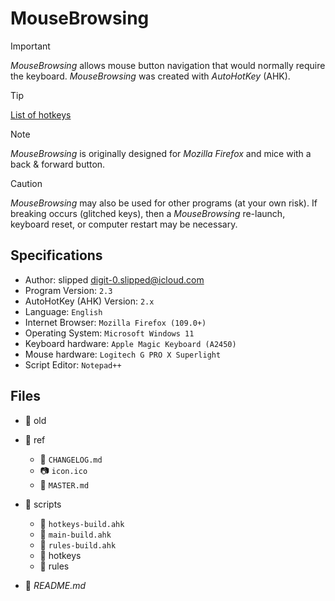 # MouseBrowsing


> [!IMPORTANT]
> _MouseBrowsing_ allows mouse button navigation that would normally require the keyboard. _MouseBrowsing_ was created with _AutoHotKey_ (AHK).

> [!TIP]
> [List of hotkeys]()

> [!NOTE]
> _MouseBrowsing_ is originally designed for _Mozilla Firefox_ and mice with a back & forward button.

> [!CAUTION]
> _MouseBrowsing_ may also be used for other programs (at your own risk). If breaking occurs (glitched keys), then a _MouseBrowsing_ re-launch, keyboard reset, or computer restart may be necessary.

## Specifications

- Author: slipped <digit-0.slipped@icloud.com>
- Program Version: `2.3`
- AutoHotKey (AHK) Version: `2.x`
- Language: `English`
- Internet Browser: `Mozilla Firefox (109.0+)`
- Operating System: `Microsoft Windows 11`
- Keyboard hardware: `Apple Magic Keyboard (A2450)`
- Mouse hardware: `Logitech G PRO X Superlight`
- Script Editor: `Notepad++`

## Files

- :file_folder: old 

- :file_folder: ref 
	- :memo: `CHANGELOG.md`
	- :camera: `icon.ico` 
	- :memo: `MASTER.md`

- :file_folder: scripts
	- :memo: `hotkeys-build.ahk`
	- :memo: `main-build.ahk`
	- :memo: `rules-build.ahk`
	- :file_folder: hotkeys
	- :file_folder: rules

- :memo: _README.md_
